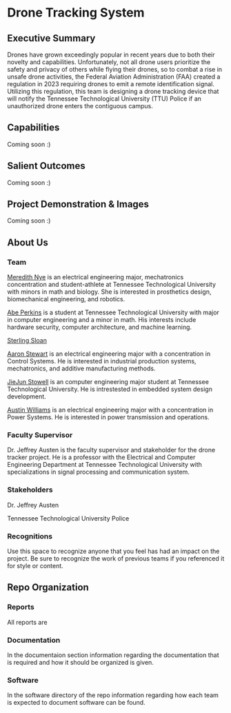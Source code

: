 # Drone Tracking System
## Executive Summary

Drones have grown exceedingly popular in recent years due to both their novelty and capabilities. Unfortunately, not all drone users prioritize the safety and privacy of others while flying their drones, so to combat a rise in unsafe drone activities, the Federal Aviation Administration (FAA) created a regulation in 2023 requiring drones to emit a remote identification signal. Utilizing this regulation, this team is designing a drone tracking device that will notify the Tennessee Technological University (TTU) Police if an unauthorized drone enters the contiguous campus.

## Capabilities

Coming soon :)

## Salient Outcomes

Coming soon :)

## Project Demonstration & Images

Coming soon :)

## About Us

### Team

[Meredith Nye](https://www.linkedin.com/in/meredith-nye-89455a1b5) is an electrical engineering major, mechatronics concentration and student-athlete at Tennessee Technological University with minors in math and biology. She is interested in prosthetics design, biomechanical engineering, and robotics.

[Abe Perkins](https://www.linkedin.com/in/abraham-perkins-7436a6204/) is a student at Tennessee Technological University with major in computer engineering and a minor in math. His interests include hardware security, computer architecture, and machine learning. 

[Sterling Sloan](www.linkedin.com)

[Aaron Stewart](https://www.linkedin.com/in/aaronjs124) is an electrical engineering major with a concentration in Control Systems. He is interested in industrial production systems, mechatronics, and additive manufacturing methods.

[JieJun Stowell](www.linkedin.com/in/jiejun-s-4b34a8132) is an computer engineering major student at Tennessee Technological University. He is intrestested in embedded system design development.

[Austin Williams](https://www.linkedin.com/in/austingwilliams/) is an electrical engineering major with a concentration in Power Systems. He is interested in power transmission and operations.

### Faculty Supervisor

Dr. Jeffrey Austen is the faculty supervisor and stakeholder for the drone tracker project. He is a professor with the Electrical and Computer Engineering Department at Tennessee Technological University with specializations in signal processing and communication system.

### Stakeholders

Dr. Jeffrey Austen

Tennessee Technological University Police

### Recognitions

Use this space to recognize anyone that you feel has had an impact on the project. Be sure to recognize the work of previous teams if you referenced it for style or content. 

## Repo Organization


### Reports

All reports are 

### Documentation

In the documentaion section information regarding the documentation that is required and how it should be organized is given.

### Software

In the software directory of the repo information regarding how each team is expected to document software can be found.
